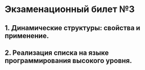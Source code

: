 # Экзаменационный билет №3


## 1. Динамические структуры: свойства и применение.
## 2. Реализация списка на языке программирования высокого уровня.